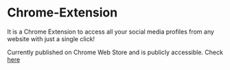 # Chrome-Extension

It is a Chrome Extension to access all your social media profiles from any website with just a single click! 

Currently published on Chrome Web Store and is publicly accessible. Check [here](https://chrome.google.com/webstore/detail/social-dock/fgkblbhnbimfghlnjgdbojgjbogcldjp)
